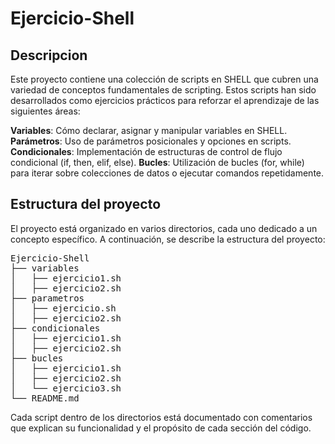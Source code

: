 # Ejercicio-Shell

## Descripcion
Este proyecto contiene una colección de scripts en SHELL que cubren una variedad de conceptos fundamentales de scripting. Estos scripts han sido desarrollados como ejercicios prácticos para reforzar el aprendizaje de las siguientes áreas:

**Variables**: Cómo declarar, asignar y manipular variables en SHELL.
**Parámetros**: Uso de parámetros posicionales y opciones en scripts.
**Condicionales**: Implementación de estructuras de control de flujo condicional (if, then, elif, else).
**Bucles**: Utilización de bucles (for, while) para iterar sobre colecciones de datos o ejecutar comandos repetidamente.

## Estructura del proyecto
El proyecto está organizado en varios directorios, cada uno dedicado a un concepto específico. A continuación, se describe la estructura del proyecto:
                                                                                                                                                    
<pre>
Ejercicio-Shell
├── variables
│   ├── ejercicio1.sh
│   ├── ejercicio2.sh
├── parametros
│   ├── ejercicio.sh
│   ├── ejercicio2.sh
├── condicionales
│   ├── ejercicio1.sh
│   ├── ejercicio2.sh
├── bucles
│   ├── ejercicio1.sh
│   ├── ejercicio2.sh
│   └── ejercicio3.sh
└── README.md
</pre>

Cada script dentro de los directorios está documentado con comentarios que explican su funcionalidad y el propósito de cada sección del código.
